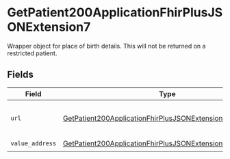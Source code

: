 # GetPatient200ApplicationFhirPlusJSONExtension7

Wrapper object for place of birth details. This will not be returned on a restricted patient.


## Fields

| Field                                                                                                                                               | Type                                                                                                                                                | Required                                                                                                                                            | Description                                                                                                                                         |
| --------------------------------------------------------------------------------------------------------------------------------------------------- | --------------------------------------------------------------------------------------------------------------------------------------------------- | --------------------------------------------------------------------------------------------------------------------------------------------------- | --------------------------------------------------------------------------------------------------------------------------------------------------- |
| `url`                                                                                                                                               | [GetPatient200ApplicationFhirPlusJSONExtension7URL](../../models/operations/getpatient200applicationfhirplusjsonextension7url.md)                   | :heavy_check_mark:                                                                                                                                  | Definition of place of birth extension.                                                                                                             |
| `value_address`                                                                                                                                     | [GetPatient200ApplicationFhirPlusJSONExtension7ValueAddress](../../models/operations/getpatient200applicationfhirplusjsonextension7valueaddress.md) | :heavy_check_mark:                                                                                                                                  | N/A                                                                                                                                                 |